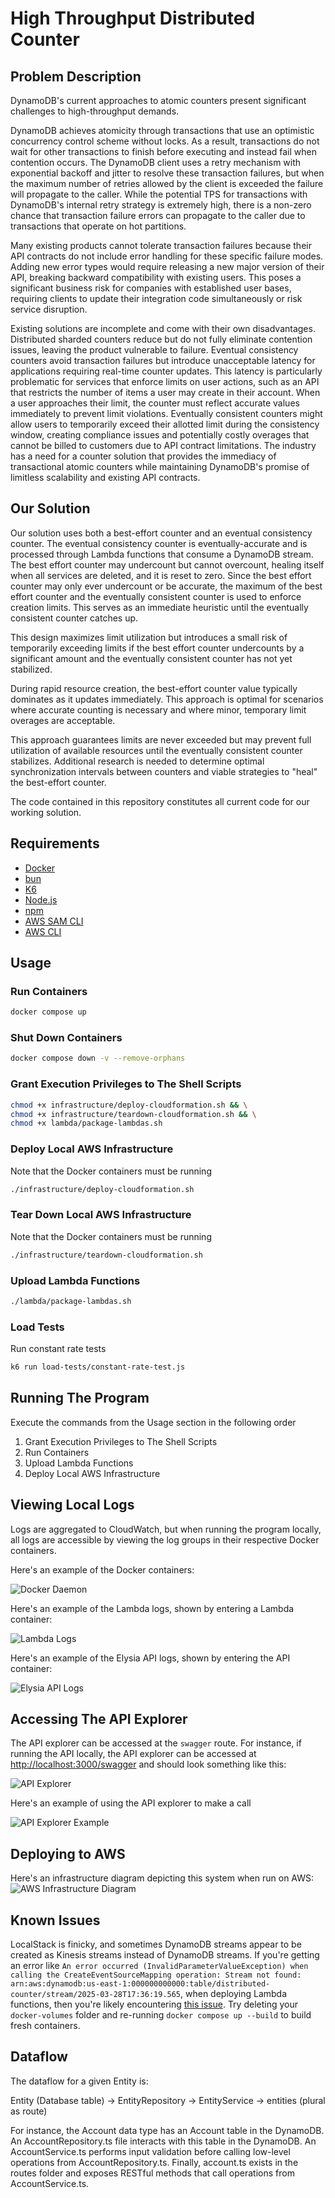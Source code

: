 # High Throughput Distributed Counter

## Problem Description

DynamoDB's current approaches to atomic counters present significant challenges to high-throughput demands.

DynamoDB achieves atomicity through transactions that use an optimistic concurrency control scheme without locks. As a result, transactions do not wait for other transactions to finish before executing and instead fail when contention occurs. The DynamoDB client uses a retry mechanism with exponential backoff and jitter to resolve these transaction failures, but when the maximum number of retries allowed by the client is exceeded the failure will propagate to the caller. While the potential TPS for transactions with DynamoDB's internal retry strategy is extremely high, there is a non-zero chance that transaction failure errors can propagate to the caller due to transactions that operate on hot partitions. 

Many existing products cannot tolerate transaction failures because their API contracts do not include error handling for these specific failure modes. Adding new error types would require releasing a new major version of their API, breaking backward compatibility with existing users. This poses a significant business risk for companies with established user bases, requiring clients to update their integration code simultaneously or risk service disruption. 

Existing solutions are incomplete and come with their own disadvantages. Distributed sharded counters reduce but do not fully eliminate contention issues, leaving the product vulnerable to failure. Eventual consistency counters avoid transaction failures but introduce unacceptable latency for applications requiring real-time counter updates. This latency is particularly problematic for services that enforce limits on user actions, such as an API that restricts the number of items a user may create in their account. When a user approaches their limit, the counter must reflect accurate values immediately to prevent limit violations. Eventually consistent counters might allow users to temporarily exceed their allotted limit during the consistency window, creating compliance issues and potentially costly overages that cannot be billed to customers due to API contract limitations.
The industry has a need for a counter solution that provides the immediacy of transactional atomic counters while maintaining DynamoDB's promise of limitless scalability and existing API contracts.

## Our Solution

Our solution uses both a best-effort counter and an eventual consistency counter. The eventual consistency counter is eventually-accurate and is processed through Lambda functions that consume a DynamoDB stream. The best effort counter may undercount but cannot overcount, healing itself when all services are deleted, and it is reset to zero.  Since the best effort counter may only ever undercount or be accurate, the maximum of the best effort counter and the eventually consistent counter is used to enforce creation limits. This serves as an immediate heuristic until the eventually consistent counter catches up. 

This design maximizes limit utilization but introduces a small risk of temporarily exceeding limits if the best effort counter undercounts by a significant amount and the eventually consistent counter has not yet stabilized. 

During rapid resource creation, the best-effort counter value typically dominates as it updates immediately. This approach is optimal for scenarios where accurate counting is necessary and where minor, temporary limit overages are acceptable. 

This approach guarantees limits are never exceeded but may prevent full utilization of available resources until the eventually consistent counter stabilizes. Additional research is needed to determine optimal synchronization intervals between counters and viable strategies to "heal" the best-effort counter. 

The code contained in this repository constitutes all current code for our working solution.

## Requirements

- [Docker](https://www.docker.com)
- [bun](https://bun.sh/)
- [K6](https://k6.io/)
- [Node.js](https://nodejs.org/en)
- [npm](https://www.npmjs.com/)
- [AWS SAM CLI](https://aws.amazon.com/serverless/sam/)
- [AWS CLI](https://aws.amazon.com/cli/)

## Usage

### Run Containers

```sh
docker compose up
```

### Shut Down Containers

```sh
docker compose down -v --remove-orphans
```

### Grant Execution Privileges to The Shell Scripts

```sh
chmod +x infrastructure/deploy-cloudformation.sh && \
chmod +x infrastructure/teardown-cloudformation.sh && \
chmod +x lambda/package-lambdas.sh
```

### Deploy Local AWS Infrastructure

Note that the Docker containers must be running

```sh
./infrastructure/deploy-cloudformation.sh
```

### Tear Down Local AWS Infrastructure

Note that the Docker containers must be running

```sh
./infrastructure/teardown-cloudformation.sh
```

### Upload Lambda Functions

```sh
./lambda/package-lambdas.sh
```

### Load Tests

Run constant rate tests

```sh
k6 run load-tests/constant-rate-test.js
```

## Running The Program

Execute the commands from the Usage section in the following order

1. Grant Execution Privileges to The Shell Scripts
2. Run Containers
3. Upload Lambda Functions
4. Deploy Local AWS Infrastructure

## Viewing Local Logs

Logs are aggregated to CloudWatch, but when running the program locally, all logs are accessible by
viewing the log groups in their respective Docker containers.

Here's an example of the Docker containers:

![Docker Daemon](resources/Docker-example.png)

Here's an example of the Lambda logs, shown by entering a Lambda container:

![Lambda Logs](resources/lambda-log-example.png)

Here's an example of the Elysia API logs, shown by entering the API container:

![Elysia API Logs](resources/API-log-example.png)

## Accessing The API Explorer

The API explorer can be accessed at the `swagger` route. For instance, if running the API locally,
the API explorer can be accessed at [http://localhost:3000/swagger](http://localhost:3000/swagger)
and should look something like this:

![API Explorer](resources/API-example.png)

Here's an example of using the API explorer to make a call

![API Explorer Example](resources/API-usage-example.png)

## Deploying to AWS

Here's an infrastructure diagram depicting this system when run on AWS:
![AWS Infrastructure Diagram](resources/AWS%20Diagram%20High%20Res.png)

## Known Issues

LocalStack is finicky, and sometimes DynamoDB streams appear to be created as Kinesis streams instead
of DynamoDB streams. If you're getting an error like `An error occurred (InvalidParameterValueException) when calling the CreateEventSourceMapping operation: Stream not found: arn:aws:dynamodb:us-east-1:000000000000:table/distributed-counter/stream/2025-03-28T17:36:19.565`, when deploying Lambda functions, then you're
likely encountering [this issue](https://github.com/localstack/localstack/issues/10885). Try deleting
 your `docker-volumes` folder and re-running `docker compose up --build` to build fresh containers.

## Dataflow

The dataflow for a given Entity is:

Entity (Database table) -> EntityRepository -> EntityService -> entities (plural as route)

For instance, the Account data type has an Account table in the DynamoDB. An AccountRepository.ts file interacts with this table in the DynamoDB. An AccountService.ts performs input validation before calling low-level operations from AccountRepository.ts. Finally, account.ts exists in the routes folder and exposes RESTful methods that call operations from AccountService.ts.
